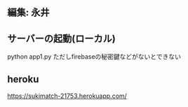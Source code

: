 ## 編集: 永井
## サーバーの起動(ローカル)
python app1.py
ただしfirebaseの秘密鍵などがないとできない

## heroku
https://sukimatch-21753.herokuapp.com/